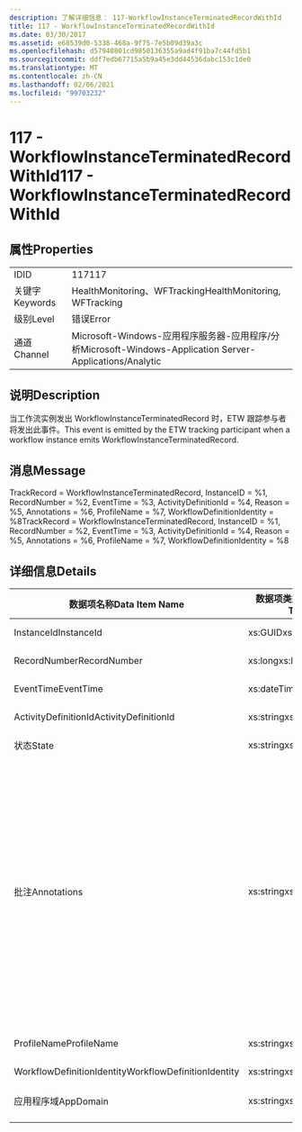 ```yaml
---
description: 了解详细信息： 117-WorkflowInstanceTerminatedRecordWithId
title: 117 - WorkflowInstanceTerminatedRecordWithId
ms.date: 03/30/2017
ms.assetid: e68539d0-5338-468a-9f75-7e5b09d39a3c
ms.openlocfilehash: d57940801cd9850136355a9ad4f91ba7c44fd5b1
ms.sourcegitcommit: ddf7edb67715a5b9a45e3dd44536dabc153c1de0
ms.translationtype: MT
ms.contentlocale: zh-CN
ms.lasthandoff: 02/06/2021
ms.locfileid: "99703232"
---
```

# <a name="117---workflowinstanceterminatedrecordwithid"></a><span data-ttu-id="8307f-103">117 - WorkflowInstanceTerminatedRecordWithId</span><span class="sxs-lookup"><span data-stu-id="8307f-103">117 - WorkflowInstanceTerminatedRecordWithId</span></span>

## <a name="properties"></a><span data-ttu-id="8307f-104">属性</span><span class="sxs-lookup"><span data-stu-id="8307f-104">Properties</span></span>  
  
|||  
|-|-|  
|<span data-ttu-id="8307f-105">ID</span><span class="sxs-lookup"><span data-stu-id="8307f-105">ID</span></span>|<span data-ttu-id="8307f-106">117</span><span class="sxs-lookup"><span data-stu-id="8307f-106">117</span></span>|  
|<span data-ttu-id="8307f-107">关键字</span><span class="sxs-lookup"><span data-stu-id="8307f-107">Keywords</span></span>|<span data-ttu-id="8307f-108">HealthMonitoring、WFTracking</span><span class="sxs-lookup"><span data-stu-id="8307f-108">HealthMonitoring, WFTracking</span></span>|  
|<span data-ttu-id="8307f-109">级别</span><span class="sxs-lookup"><span data-stu-id="8307f-109">Level</span></span>|<span data-ttu-id="8307f-110">错误</span><span class="sxs-lookup"><span data-stu-id="8307f-110">Error</span></span>|  
|<span data-ttu-id="8307f-111">通道</span><span class="sxs-lookup"><span data-stu-id="8307f-111">Channel</span></span>|<span data-ttu-id="8307f-112">Microsoft-Windows-应用程序服务器-应用程序/分析</span><span class="sxs-lookup"><span data-stu-id="8307f-112">Microsoft-Windows-Application Server-Applications/Analytic</span></span>|  
  
## <a name="description"></a><span data-ttu-id="8307f-113">说明</span><span class="sxs-lookup"><span data-stu-id="8307f-113">Description</span></span>  

 <span data-ttu-id="8307f-114">当工作流实例发出 WorkflowInstanceTerminatedRecord 时，ETW 跟踪参与者将发出此事件。</span><span class="sxs-lookup"><span data-stu-id="8307f-114">This event is emitted by the ETW tracking participant when a workflow instance emits WorkflowInstanceTerminatedRecord.</span></span>  
  
## <a name="message"></a><span data-ttu-id="8307f-115">消息</span><span class="sxs-lookup"><span data-stu-id="8307f-115">Message</span></span>  

 <span data-ttu-id="8307f-116">TrackRecord = WorkflowInstanceTerminatedRecord, InstanceID = %1, RecordNumber = %2, EventTime = %3, ActivityDefinitionId = %4, Reason = %5, Annotations = %6, ProfileName = %7, WorkflowDefinitionIdentity = %8</span><span class="sxs-lookup"><span data-stu-id="8307f-116">TrackRecord = WorkflowInstanceTerminatedRecord, InstanceID = %1, RecordNumber = %2, EventTime = %3, ActivityDefinitionId = %4, Reason = %5,  Annotations = %6, ProfileName = %7, WorkflowDefinitionIdentity = %8</span></span>  
  
## <a name="details"></a><span data-ttu-id="8307f-117">详细信息</span><span class="sxs-lookup"><span data-stu-id="8307f-117">Details</span></span>  
  
|<span data-ttu-id="8307f-118">数据项名称</span><span class="sxs-lookup"><span data-stu-id="8307f-118">Data Item Name</span></span>|<span data-ttu-id="8307f-119">数据项类型</span><span class="sxs-lookup"><span data-stu-id="8307f-119">Data Item Type</span></span>|<span data-ttu-id="8307f-120">说明</span><span class="sxs-lookup"><span data-stu-id="8307f-120">Description</span></span>|  
|--------------------|--------------------|-----------------|  
|<span data-ttu-id="8307f-121">InstanceId</span><span class="sxs-lookup"><span data-stu-id="8307f-121">InstanceId</span></span>|<span data-ttu-id="8307f-122">xs:GUID</span><span class="sxs-lookup"><span data-stu-id="8307f-122">xs:GUID</span></span>|<span data-ttu-id="8307f-123">工作流的实例 ID</span><span class="sxs-lookup"><span data-stu-id="8307f-123">The instance id for the workflow</span></span>|  
|<span data-ttu-id="8307f-124">RecordNumber</span><span class="sxs-lookup"><span data-stu-id="8307f-124">RecordNumber</span></span>|<span data-ttu-id="8307f-125">xs:long</span><span class="sxs-lookup"><span data-stu-id="8307f-125">xs:long</span></span>|<span data-ttu-id="8307f-126">发出的记录的序列号</span><span class="sxs-lookup"><span data-stu-id="8307f-126">The sequence number of the emitted record</span></span>|  
|<span data-ttu-id="8307f-127">EventTime</span><span class="sxs-lookup"><span data-stu-id="8307f-127">EventTime</span></span>|<span data-ttu-id="8307f-128">xs:dateTime</span><span class="sxs-lookup"><span data-stu-id="8307f-128">xs:dateTime</span></span>|<span data-ttu-id="8307f-129">发出该事件时的 UTC 时间</span><span class="sxs-lookup"><span data-stu-id="8307f-129">The time in UTC when the event was emitted</span></span>|  
|<span data-ttu-id="8307f-130">ActivityDefinitionId</span><span class="sxs-lookup"><span data-stu-id="8307f-130">ActivityDefinitionId</span></span>|<span data-ttu-id="8307f-131">xs:string</span><span class="sxs-lookup"><span data-stu-id="8307f-131">xs:string</span></span>|<span data-ttu-id="8307f-132">工作流中根活动的名称</span><span class="sxs-lookup"><span data-stu-id="8307f-132">The name of the root activity in the workflow</span></span>|  
|<span data-ttu-id="8307f-133">状态</span><span class="sxs-lookup"><span data-stu-id="8307f-133">State</span></span>|<span data-ttu-id="8307f-134">xs:string</span><span class="sxs-lookup"><span data-stu-id="8307f-134">xs:string</span></span>|<span data-ttu-id="8307f-135">工作流的当前状态。</span><span class="sxs-lookup"><span data-stu-id="8307f-135">The current state of the Workflow.</span></span>|  
|<span data-ttu-id="8307f-136">批注</span><span class="sxs-lookup"><span data-stu-id="8307f-136">Annotations</span></span>|<span data-ttu-id="8307f-137">xs:string</span><span class="sxs-lookup"><span data-stu-id="8307f-137">xs:string</span></span>|<span data-ttu-id="8307f-138">已添加到此事件中的批注。</span><span class="sxs-lookup"><span data-stu-id="8307f-138">The annotations that were added to this event.</span></span> <span data-ttu-id="8307f-139">值存储在 xml 元素中，格式为 \<items> \< item name = "annotationName" type="System.String"> a \</item> \</items> 。</span><span class="sxs-lookup"><span data-stu-id="8307f-139">The values are stored in an xml element in the format \<items>\< item name = "annotationName" type="System.String">annotationValue\</item>\</items>.</span></span> <span data-ttu-id="8307f-140">如果未指定任何批注，则该字符串包含 \<items/> 。</span><span class="sxs-lookup"><span data-stu-id="8307f-140">If no annotations are specified then the string contains \<items/>.</span></span> <span data-ttu-id="8307f-141">ETW 事件大小受到 ETW 缓冲区大小或 ETW 事件最大负载的限制。</span><span class="sxs-lookup"><span data-stu-id="8307f-141">The ETW event size is limited by the ETW buffer size or the max payload for an ETW event.</span></span> <span data-ttu-id="8307f-142">如果事件的大小超过 ETW 限制，则通过删除批注并将批注值替换为 ... 来截断事件。 \<items> \</items></span><span class="sxs-lookup"><span data-stu-id="8307f-142">If the size of the event exceeds the ETW limits, then the event is truncated by dropping the annotations and replacing the annotation value with \<items>...\</items>.</span></span>|  
|<span data-ttu-id="8307f-143">ProfileName</span><span class="sxs-lookup"><span data-stu-id="8307f-143">ProfileName</span></span>|<span data-ttu-id="8307f-144">xs:string</span><span class="sxs-lookup"><span data-stu-id="8307f-144">xs:string</span></span>|<span data-ttu-id="8307f-145">导致发出此事件的跟踪配置文件的名称</span><span class="sxs-lookup"><span data-stu-id="8307f-145">The name or the tracking profile that resulted in this event being emitted</span></span>|  
|<span data-ttu-id="8307f-146">WorkflowDefinitionIdentity</span><span class="sxs-lookup"><span data-stu-id="8307f-146">WorkflowDefinitionIdentity</span></span>|<span data-ttu-id="8307f-147">xs:string</span><span class="sxs-lookup"><span data-stu-id="8307f-147">xs:string</span></span>|<span data-ttu-id="8307f-148">工作流定义 ID</span><span class="sxs-lookup"><span data-stu-id="8307f-148">The workflow definition id</span></span>|  
|<span data-ttu-id="8307f-149">应用程序域</span><span class="sxs-lookup"><span data-stu-id="8307f-149">AppDomain</span></span>|<span data-ttu-id="8307f-150">xs:string</span><span class="sxs-lookup"><span data-stu-id="8307f-150">xs:string</span></span>|<span data-ttu-id="8307f-151">由 AppDomain.CurrentDomain.FriendlyName 返回的字符串。</span><span class="sxs-lookup"><span data-stu-id="8307f-151">The string returned by AppDomain.CurrentDomain.FriendlyName.</span></span>|
